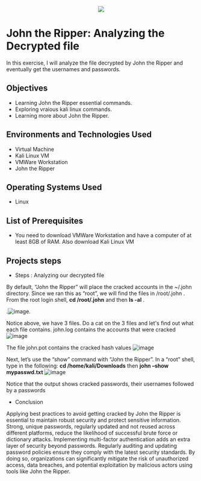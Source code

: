 <p align="center">
<img src="https://cdn.ttgtmedia.com/rms/onlineimages/johntheripper-figure2-f_mobile.jpg" />
</p>

<h1>John the Ripper: Analyzing the Decrypted file</h1>

In this exercise, I will analyze the file decrypted by John the Ripper and eventually get the usernames and passwords. 

<h2>Objectives</h2>

-  Learning John the Ripper essential commands.
-  Exploring vraious kali linux commands.
-  Learning more about John the Ripper. 

<h2>Environments and Technologies Used</h2>

- Virtual Machine
- Kali Linux VM
- VMWare Workstation
- John the Ripper

<h2>Operating Systems Used</h2>

- Linux

<h2>List of Prerequisites</h2>

- You need to download VMWare Workstation and have a computer of at least 8GB of RAM. Also download Kali Linux VM 

<h2>Projects steps</h2>

-  Steps : Analyzing our decrypted file

By default, “John the Ripper” will place the cracked accounts in the ~/.john directory. Since we ran this as “root”, we will find the files in /root/.john . From the root login shell, <b>cd /root/.john</b> and then <b>ls -al</b> .

.![image](https://github.com/danielbangm/Analyst-of-decripted-file/assets/22795502/c361a1a4-fe9d-42d3-9e61-89665583dd95).

Notice above, we have 3 files. Do a cat on the 3 files and let's find out what each file contains. john.log contains the accounts that were cracked
![image](https://github.com/danielbangm/Analyst-of-decripted-file/assets/22795502/f3f15898-9919-4dad-8cf9-3e169bb31ad2)

The file john.pot contains the cracked hash values
![image](https://github.com/danielbangm/Analyst-of-decripted-file/assets/22795502/c3f11ba7-1937-4f53-ab4d-981d15383cb9)

Next, let’s use the “show” command with “John the Ripper”. In a “root” shell, type in the following: <b>cd /home/kali/Downloads</b> then <b>john –show mypasswd.txt</b>
![image](https://github.com/danielbangm/Analyst-of-decripted-file/assets/22795502/03384a35-0917-47af-8979-e3c4f2a95355)

Notice that the output shows cracked passwords, their usernames followed by a passwords

- Conclusion

Applying best practices to avoid getting cracked by John the Ripper is essential to maintain robust security and protect sensitive information. Strong, unique passwords, regularly updated and not reused across different platforms, reduce the likelihood of successful brute force or dictionary attacks. Implementing multi-factor authentication adds an extra layer of security beyond passwords. Regularly auditing and updating password policies ensure they comply with the latest security standards. By doing so, organizations can significantly mitigate the risk of unauthorized access, data breaches, and potential exploitation by malicious actors using tools like John the Ripper.






